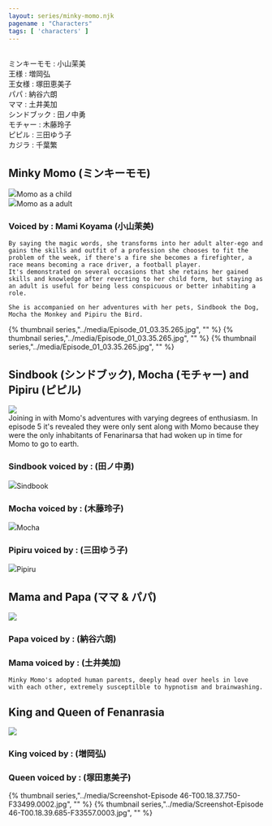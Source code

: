 ```yaml
---
layout: series/minky-momo.njk
pagename : "Characters"
tags: [ 'characters' ]
---
```


<br>ミンキーモモ : 小山茉美
<br>王様 : 増岡弘
<br>王女様 : 塚田恵美子
<br>パパ : 納谷六朗
<br>ママ : 土井美加
<br>シンドブック : 田ノ中勇
<br>モチャー : 木藤玲子
<br>ピピル : 三田ゆう子
<br>カジラ : 千葉繁

<div class="page_region">
    <h2>Minky Momo (ミンキーモモ)</h2>
    <div class="inline_left"><img src="../media/momo-small.png">Momo as a child</div>
    <div class="inline_right"><img src="../media/momo-big.png">Momo as a adult</div>
    <h3>Voiced by : Mami Koyama (小山茉美)</h3>

    By saying the magic words, she transforms into her adult alter-ego and gains the skills and outfit of a profession she chooses to fit the problem of the week, if there's a fire she becomes a firefighter, a race means becoming a race driver, a football player. 
    It's demonstrated on several occasions that she retains her gained skills and knowledge after reverting to her child form, but staying as an adult is useful for being less conspicuous or better inhabiting a role. 

    She is accompanied on her adventures with her pets, Sindbook the Dog, Mocha the Monkey and Pipiru the Bird.
</div>
<div class="gallery"> 
    {% thumbnail series,"../media/Episode_01_03.35.265.jpg", "" %}
    {% thumbnail series,"../media/Episode_01_03.35.265.jpg", "" %}
    {% thumbnail series,"../media/Episode_01_03.35.265.jpg", "" %}
</div>

<div class="page_region">
    <h2>Sindbook (シンドブック), Mocha (モチャー) and Pipiru (ピピル)</h2>
    <div class="inline_left"><img src="../media/pets.png"></div>
Joining in with Momo's adventures with varying degrees of enthusiasm. In episode 5 it's revealed they were only sent along with Momo because they were the only inhabitants of Fenarinarsa that had woken up in time for Momo to go to earth.
<h3>Sindbook voiced by : (田ノ中勇)</h3>
<div class="inline_left"><img src="../media/sindbook.png">Sindbook</div>
<h3>Mocha voiced by : (木藤玲子)</h3>
<div class="inline_right"><img src="../media/mocha.png">Mocha</div>
<h3>Pipiru voiced by : (三田ゆう子)</h3>
<div class="inline_left"><img src="../media/pipiru.png">Pipiru</div>
</div>
<div class="gallery">

</div>

<div class="page_region">
    <h2>Mama and Papa (ママ & パパ)</h2>
    <div class="inline_left"><img src="../media/mama-papa.png"></div>
    <h3>Papa voiced by : (納谷六朗)</h3>
    <h3>Mama voiced by : (土井美加)</h3>

    Minky Momo's adopted human parents, deeply head over heels in love with each other, extremely susceptilble to hypnotism and brainwashing.
</div>
<div class="gallery">
</div>
<div class="page_region">
    <h2>King and Queen of Fenanrasia</h2>
    <img class="inline_left" src="../media/king_queen.png">
    <h3>King voiced by : (増岡弘)</h3>
    <h3>Queen voiced by : (塚田恵美子)</h3>
</div>
<div class="gallery">
    {% thumbnail series,"../media/Screenshot-Episode 46-T00.18.37.750-F33499.0002.jpg", "" %}
    {% thumbnail series,"../media/Screenshot-Episode 46-T00.18.39.685-F33557.0003.jpg", "" %}
</div>